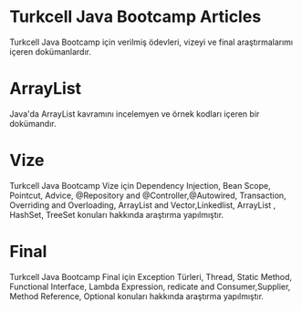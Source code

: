 # Turkcell Java Bootcamp Articles
Turkcell Java Bootcamp için verilmiş ödevleri, vizeyi ve final araştırmalarımı içeren dokümanlardır.

# ArrayList
Java'da ArrayList kavramını incelemyen ve örnek kodları içeren bir dokümandır.

# Vize
Turkcell Java Bootcamp Vize için Dependency Injection, Bean Scope, Pointcut, Advice, @Repository and @Controller,@Autowired, Transaction,  Overriding and Overloading, ArrayList and Vector,Linkedlist, ArrayList , HashSet, TreeSet konuları hakkında araştırma yapılmıştır.

# Final
Turkcell Java Bootcamp Final için Exception Türleri, Thread, Static Method,  Functional Interface,  Lambda Expression,  redicate and Consumer,Supplier, Method Reference, Optional konuları hakkında araştırma yapılmıştır.

